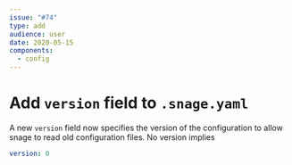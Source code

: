 ```yaml
---
issue: "#74"
type: add
audience: user
date: 2020-05-15
components:
  - config
---
```

# Add `version` field to `.snage.yaml`

A new `version` field now specifies the version of the configuration to allow
snage to read old configuration files. No version implies
```yaml
version: 0
```
